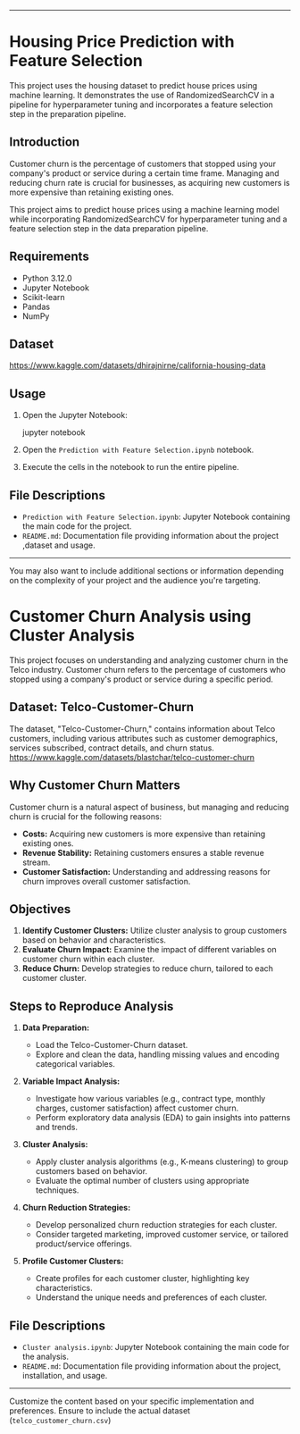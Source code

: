 
---

# Housing Price Prediction with Feature Selection

This project uses the housing dataset to predict house prices using machine learning. 
It demonstrates the use of RandomizedSearchCV in a pipeline for hyperparameter tuning and incorporates a feature selection step in the preparation pipeline.



## Introduction
Customer churn is the percentage of customers that stopped using your company's product or service during a certain time frame. 
Managing and reducing churn rate is crucial for businesses, as acquiring new customers is more expensive than retaining existing ones.

This project aims to predict house prices using a machine learning model while incorporating RandomizedSearchCV for hyperparameter tuning and a feature selection step in the data preparation pipeline.

## Requirements
- Python 3.12.0
- Jupyter Notebook
- Scikit-learn
- Pandas
- NumPy

## Dataset

https://www.kaggle.com/datasets/dhirajnirne/california-housing-data


## Usage
1. Open the Jupyter Notebook:
   
   jupyter notebook

2. Open the `Prediction with Feature Selection.ipynb` notebook.

3. Execute the cells in the notebook to run the entire pipeline.

## File Descriptions
- `Prediction with Feature Selection.ipynb`: Jupyter Notebook containing the main code for the project.
- `README.md`: Documentation file providing information about the project ,dataset and usage.

---

You may also want to include additional sections or information depending on the complexity of your project and the audience you're targeting.






# Customer Churn Analysis using Cluster Analysis

This project focuses on understanding and analyzing customer churn in the Telco industry. 
Customer churn refers to the percentage of customers who stopped using a company's product or service during a specific period.

## Dataset: Telco-Customer-Churn
The dataset, "Telco-Customer-Churn," contains information about Telco customers, including various attributes such as customer demographics, services subscribed, contract details, and churn status.
https://www.kaggle.com/datasets/blastchar/telco-customer-churn

## Why Customer Churn Matters
Customer churn is a natural aspect of business, but managing and reducing churn is crucial for the following reasons:
- **Costs:** Acquiring new customers is more expensive than retaining existing ones.
- **Revenue Stability:** Retaining customers ensures a stable revenue stream.
- **Customer Satisfaction:** Understanding and addressing reasons for churn improves overall customer satisfaction.

## Objectives
1. **Identify Customer Clusters:** Utilize cluster analysis to group customers based on behavior and characteristics.
2. **Evaluate Churn Impact:** Examine the impact of different variables on customer churn within each cluster.
3. **Reduce Churn:** Develop strategies to reduce churn, tailored to each customer cluster.

## Steps to Reproduce Analysis
1. **Data Preparation:**
   - Load the Telco-Customer-Churn dataset.
   - Explore and clean the data, handling missing values and encoding categorical variables.

2. **Variable Impact Analysis:**
   - Investigate how various variables (e.g., contract type, monthly charges, customer satisfaction) affect customer churn.
   - Perform exploratory data analysis (EDA) to gain insights into patterns and trends.

3. **Cluster Analysis:**
   - Apply cluster analysis algorithms (e.g., K-means clustering) to group customers based on behavior.
   - Evaluate the optimal number of clusters using appropriate techniques.

4. **Churn Reduction Strategies:**
   - Develop personalized churn reduction strategies for each cluster.
   - Consider targeted marketing, improved customer service, or tailored product/service offerings.

5. **Profile Customer Clusters:**
   - Create profiles for each customer cluster, highlighting key characteristics.
   - Understand the unique needs and preferences of each cluster.




## File Descriptions
- `Cluster analysis.ipynb`: Jupyter Notebook containing the main code for the analysis.
- `README.md`: Documentation file providing information about the project, installation, and usage.





---

Customize the content based on your specific implementation and preferences.
Ensure to include the actual dataset (`telco_customer_churn.csv`)
